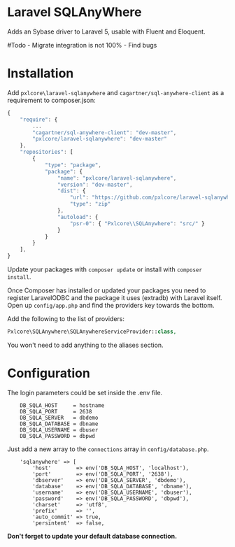 Laravel SQLAnyWhere
============

Adds an Sybase driver to Laravel 5, usable with Fluent and Eloquent.

#Todo
    - Migrate integration is not 100%
    - Find bugs


Installation
============

Add `pxlcore\laravel-sqlanywhere` and `cagartner/sql-anywhere-client` as a requirement to composer.json:

```javascript
{
    "require": {
        ...
        "cagartner/sql-anywhere-client": "dev-master",
        "pxlcore/laravel-sqlanywhere": "dev-master"
    },
    "repositories": [
        {
            "type": "package",
            "package": {
                "name": "pxlcore/laravel-sqlanywhere",
                "version": "dev-master",
                "dist": {
                    "url": "https://github.com/pxlcore/laravel-sqlanywhere/zipball/master",
                    "type": "zip"
                },
                "autoload": {
                    "psr-0": { "Pxlcore\\SQLAnywhere": "src/" }
                }
            }
        }
    ],
}
```

Update your packages with `composer update` or install with `composer install`.

Once Composer has installed or updated your packages you need to register
LaravelODBC and the package it uses (extradb) with Laravel itself.
Open up `config/app.php` and find the providers key towards the bottom.


 Add the following to the list of providers:
```php
Pxlcore\SQLAnywhere\SQLAnywhereServiceProvider::class,
```

You won't need to add anything to the aliases section.


Configuration
=============

The login parameters could be set inside the .env file.
```
    DB_SQLA_HOST     = hostname
    DB_SQLA_PORT     = 2638
    DB_SQLA_SERVER   = dbdemo
    DB_SQLA_DATABASE = dbname
    DB_SQLA_USERNAME = dbuser
    DB_SQLA_PASSWORD = dbpwd
```

Just add a new array to the `connections` array in `config/database.php`.

```
    'sqlanywhere' => [
        'host'        => env('DB_SQLA_HOST', 'localhost'),
        'port'        => env('DB_SQLA_PORT', '2638'),
        'dbserver'    => env('DB_SQLA_SERVER', 'dbdemo'),
        'database'    => env('DB_SQLA_DATABASE', 'dbname'),
        'username'    => env('DB_SQLA_USERNAME', 'dbuser'),
        'password'    => env('DB_SQLA_PASSWORD', 'dbpwd'),
        'charset'     => 'utf8',
        'prefix'      => '',
        'auto_commit' => true,
        'persintent'  => false,
```

**Don't forget to update your default database connection.**

